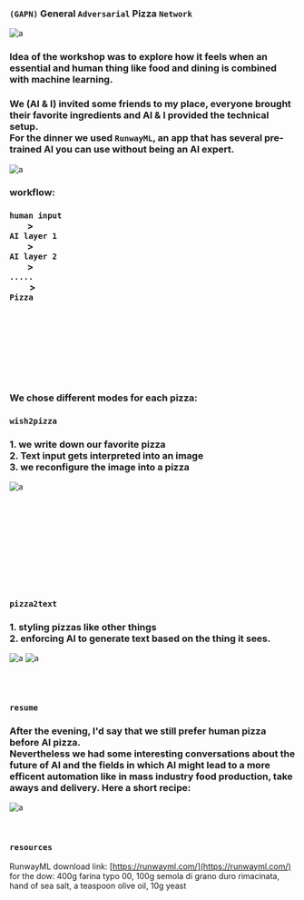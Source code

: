 ### `(GAPN)` General `Adversarial` Pizza `Network`   

![a](img/1_pizza-is-god.jpg)

### Idea of the workshop was to explore how it feels when an essential and human thing like food and dining is combined with machine learning.
### We (AI & I) invited some friends to my place, everyone brought their favorite ingredients and AI & I provided the technical setup. <br>For the dinner we used `RunwayML`, an app that has several pre-trained AI you can use without being an AI expert. 

![a](img/2_runway-2.png)   
   
   
### workflow:   
### `human input`<br>&nbsp;&nbsp;&nbsp;&nbsp;&nbsp;&nbsp;&nbsp;&nbsp;> <br>`AI layer 1`<br>&nbsp;&nbsp;&nbsp;&nbsp;&nbsp;&nbsp;&nbsp;&nbsp;><br>`AI layer 2`<br>&nbsp;&nbsp;&nbsp;&nbsp;&nbsp;&nbsp;&nbsp;&nbsp;> <br>`.....`<br> &nbsp;&nbsp;&nbsp;&nbsp;&nbsp;&nbsp;&nbsp;&nbsp; > <br>`Pizza`   
   
<br><br><br><br><br><br><br>

### We chose different modes for each pizza:   
### `wish2pizza`   
### 1. we write down our favorite pizza <br> 2. Text input gets interpreted into an image <br> 3. we reconfigure the image into a pizza 
![a](img/txt2pizza.gif)   

<br><br><br><br><br><br><br><br><br> 

### `pizza2text`   
### 1. styling pizzas like other things <br> 2. enforcing AI to generate text based on the thing it sees.
![a](img/3_pizza_making.jpg)
![a](img/pizza2txt-2.gif)
   

<br><br>
### `resume`   
### After the evening, I'd say that we still prefer human pizza before AI pizza. <br> Nevertheless we had some interesting conversations about the future of AI and the fields in which AI might lead to a more efficent automation like in mass industry food production, take aways and delivery. Here a short recipe:

![a](img/4_karton.jpg)

<br>

### `resources`   
RunwayML download link: [https://runwayml.com/](https://runwayml.com/)      
for the dow: 400g farina typo 00, 100g semola di grano duro rimacinata, hand of sea salt, a teaspoon olive oil, 10g yeast


